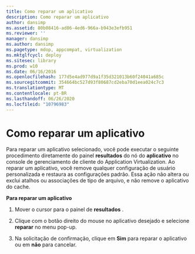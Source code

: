 ```yaml
---
title: Como reparar um aplicativo
description: Como reparar um aplicativo
author: dansimp
ms.assetid: 80b08416-ad86-4ed6-966a-b943e3efb951
ms.reviewer: ''
manager: dansimp
ms.author: dansimp
ms.pagetype: mdop, appcompat, virtualization
ms.mktglfcycl: deploy
ms.sitesec: library
ms.prod: w10
ms.date: 06/16/2016
ms.openlocfilehash: 177d5e4ad977d9a1f35d321013b60f24041a685c
ms.sourcegitcommit: 354664bc527d93f80687cd2eba70d1eea024c7c3
ms.translationtype: MT
ms.contentlocale: pt-BR
ms.lasthandoff: 06/26/2020
ms.locfileid: "10796983"
---
```

# Como reparar um aplicativo


Para reparar um aplicativo selecionado, você pode executar o seguinte procedimento diretamente do painel **resultados** do nó do **aplicativo** no console de gerenciamento de cliente do Application Virtualization. Ao reparar um aplicativo, você remove qualquer configuração de usuário personalizada e restaura as configurações padrão. Essa ação não altera ou exclui atalhos ou associações de tipo de arquivo, e não remove o aplicativo do cache.

**Para reparar um aplicativo**

1.  Mover o cursor para o painel de **resultados** .

2.  Clique com o botão direito do mouse no aplicativo desejado e selecione **reparar** no menu pop-up.

3.  Na solicitação de confirmação, clique em **Sim** para reparar o aplicativo ou em **não** para cancelar.

 

 





